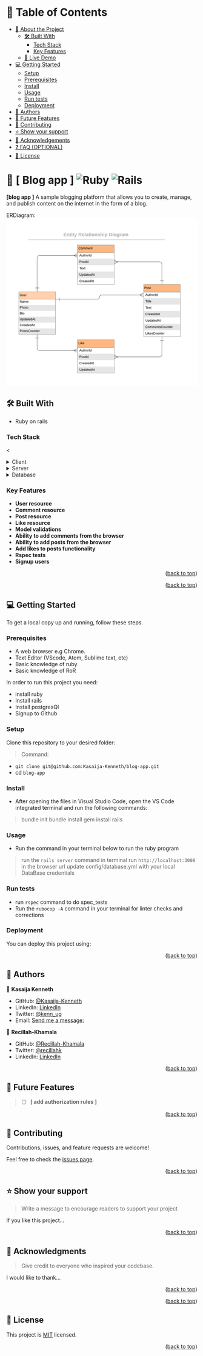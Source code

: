 <a name="readme-top"></a>
# 📗 Table of Contents

- [📖 About the Project](#about-project)
  - [🛠 Built With](#built-with)
    - [Tech Stack](#tech-stack)
    - [Key Features](#key-features)
  - [🚀 Live Demo](#live-demo)
- [💻 Getting Started](#getting-started)
  - [Setup](#setup)
  - [Prerequisites](#prerequisites)
  - [Install](#install)
  - [Usage](#usage)
  - [Run tests](#run-tests)
  - [Deployment](#triangular_flag_on_post-deployment)
- [👥 Authors](#authors)
- [🔭 Future Features](#future-features)
- [🤝 Contributing](#contributing)
- [⭐️ Show your support](#support)
- [🙏 Acknowledgements](#acknowledgements)
- [❓ FAQ (OPTIONAL)](#faq)
- [📝 License](#license)

# 📖 [ Blog app ] <a name="about-project"></a>![Ruby](https://img.shields.io/badge/ruby-%23CC342D.svg?style=for-the-badge&logo=ruby&logoColor=white) ![Rails](https://img.shields.io/badge/rails-%23CC0000.svg?style=for-the-badge&logo=ruby-on-rails&logoColor=white)
**[blog app ]** A sample blogging platform that allows you to create, manage, and publish content on the internet in the form of a blog.

ERDiagram:
![blog_app_diagram](./app/assets/images/blog_erd.png)

## 🛠 Built With <a name="built-with"></a>
- Ruby on rails

### Tech Stack <a name="tech-stack"></a>

<<details>
  <summary>Client</summary>
  <ul>
    <li><a href="https://rubyonrails.org/">Rails</a></li>
  </ul>
</details>

<details>
  <summary>Server</summary>
  <ul>
    <li><a href="https://www.ruby-lang.org/en/">Ruby</a></li>
  </ul>
</details>

<details>
<summary>Database</summary>
  <ul>
    <li><a href="https://www.postgresql.org/">PostgreSQL</a></li>
  </ul>
</details> 

### Key Features <a name="key-features"></a>

- **User resource**
- **Comment resource**
- **Post resource**
- **Like resource**
- **Model validations**
- **Ability to add comments from the browser**
- **Ability to add posts from the browser**
- **Add likes to posts functionality**
- **Rspec tests**
- **Signup users**


<p align="right">(<a href="#readme-top">back to top</a>)</p>

<!-- ## 🚀 Live Demo <a name="live-demo"></a>
- [Live Demo Link]() -->

<p align="right">(<a href="#readme-top">back to top</a>)</p>

## 💻 Getting Started <a name="getting-started"></a>

To get a local copy up and running, follow these steps.

### Prerequisites
- A web browser e.g Chrome.
- Text Editor (VScode, Atom, Sublime text, etc)
- Basic knowledge of ruby
- Basic knowledge of RoR

In order to run this project you need:

 - install ruby
 - Install rails
 - Install postgresQl
 - Signup to Github

### Setup


Clone this repository to your desired folder:
> Command:

- `git clone git@github.com:Kasaija-Kenneth/blog-app.git`
- cd `blog-app`

### Install

- After opening the files in Visual Studio Code, open the VS Code integrated terminal and run the following commands:

> bundle init
> bundle install
> gem install rails

### Usage

- Run the command in your terminal below to run the ruby program

> run the `rails server` command in terminal
> run `http://localhost:3000` in the browser url
> update config/database.yml with your local DataBase credentials


### Run tests
- run `rspec` command to do spec_tests
- Run the `rubocop -A` command in your terminal for linter checks and corrections

### Deployment

You can deploy this project using:

<p align="right">(<a href="#readme-top">back to top</a>)</p>

## 👥 Authors <a name="authors"></a>

  👤 **Kasaija Kenneth**

  - GitHub: [@Kasaija-Kenneth](https://github.com/Kasaija-Kenneth)
  - LinkedIn: [LinkedIn](https://linkedin.com/in/kasaija-kenneth)
  - Twitter: [@kenn_ug](https://twitter.com/kenn_ug)
  - Email:  <a href="mailto:kasaijak@gmail.com?subject=The%20subject%20of%20the%20mail">Send me a message:</a>

  👤 **Recillah-Khamala**

  - GitHub: [@Recillah-Khamala](https://github.com/Recillah-Khamala)
  - Twitter: [@recillahk](https://twitter.com/recillahk)
  - LinkedIn: [LinkedIn](https://www.linkedin.com/in/recillah-khamala/) 
  
<p align="right">(<a href="#readme-top">back to top</a>)</p>

## 🔭 Future Features <a name="future-features"></a>

> -[ ] **[  add authorization rules ]**

<p align="right">(<a href="#readme-top">back to top</a>)</p>

## 🤝 Contributing <a name="contributing"></a>

Contributions, issues, and feature requests are welcome!

Feel free to check the [issues page](https://github.com/Kasaija-Kenneth/blog-app/issues).

<p align="right">(<a href="#readme-top">back to top</a>)</p>

## ⭐️ Show your support <a name="support"></a>

> Write a message to encourage readers to support your project

If you like this project...

<p align="right">(<a href="#readme-top">back to top</a>)</p>

## 🙏 Acknowledgments <a name="acknowledgements"></a>

> Give credit to everyone who inspired your codebase.

I would like to thank...

<p align="right">(<a href="#readme-top">back to top</a>)</p>

<p align="right">(<a href="#readme-top">back to top</a>)</p> 

## 📝 License <a name="license"></a>

This project is [MIT](https://github.com/Kasaija-Kenneth/blog-app/blob/controller_specs/MIT.md) licensed.

<p align="right">(<a href="#readme-top">back to top</a>)</p>
